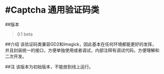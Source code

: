 #Captcha 通用验证码类
=======

##版本
> 0.1 beta 

##介绍
该验证码类兼容GD2和Imagick，因此基本在任何环境都能更好的发挥，并且封装统一的接口，方便单独使用或者调试，内部注释有调试代码，方便理解和二次开发。

##注
该版本为初始版本，不能放到线上运行。